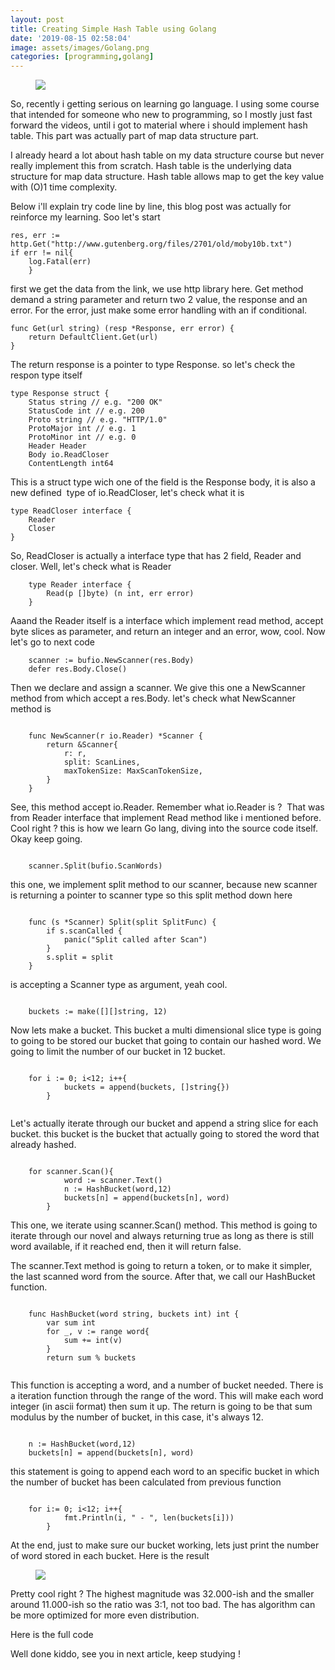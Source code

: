 ```yaml
---
layout: post
title: Creating Simple Hash Table using Golang
date: '2019-08-15 02:58:04'
image: assets/images/Golang.png
categories: [programming,golang]
---
```


<figure class="kg-card kg-image-card kg-card-hascaption"><img src="https://res-5.cloudinary.com/hmfrvrfdc/image/upload/q_auto/v1/ghost-blog-images/315px-Hash_table_3_1_1_0_1_0_0_SP.svg.png" class="kg-image"><figcaption></figcaption></figure><!--kg-card-end: image-->

So, recently i getting serious on learning go language. I using some course that intended for someone who new to programming, so I mostly just fast forward the videos, until i got to material where i should implement hash table. This part was actually part of map data structure part.

I already heard a lot about hash table on my data structure course but never really implement this from scratch. Hash table is the underlying data structure for map data structure. Hash table allows map to get the key value with (O)1 time complexity.

Below i'll explain try code line by line, this blog post was actually for reinforce my learning. Soo let's start

~~~.language-go
res, err := http.Get("http://www.gutenberg.org/files/2701/old/moby10b.txt")
if err != nil{
	log.Fatal(err)
	}
~~~

first we get the data from the link, we use http library here. Get method demand a string parameter and return two 2 value, the response and an error. For the error, just make some error handling with an if conditional.

~~~.language-go
func Get(url string) (resp *Response, err error) {
	return DefaultClient.Get(url)
}
~~~

The return response is a pointer to type Response. so let's check the respon type itself

~~~.language-go
type Response struct {
	Status string // e.g. "200 OK"
	StatusCode int // e.g. 200
	Proto string // e.g. "HTTP/1.0"
	ProtoMajor int // e.g. 1
	ProtoMinor int // e.g. 0
	Header Header
	Body io.ReadCloser
	ContentLength int64
~~~

This is a struct type wich one of the field is the Response body, it is also a new defined &nbsp;type of io.ReadCloser, let's check what it is

~~~.language-go
type ReadCloser interface {
	Reader
	Closer
}
~~~

So, ReadCloser is actually a interface type that has 2 field, Reader and closer. Well, let's check what is Reader

~~~.language-go
    type Reader interface {
    	Read(p []byte) (n int, err error)
    }

~~~

Aaand the Reader itself is a interface which implement read method, accept byte slices as parameter, and return an integer and an error, wow, cool. Now let's go to next code

~~~.language-go
    scanner := bufio.NewScanner(res.Body)
    defer res.Body.Close()

~~~

Then we declare and assign a scanner. We give this one a NewScanner method from which accept a res.Body. let's check what NewScanner method is

~~~.language-go

    func NewScanner(r io.Reader) *Scanner {
    	return &Scanner{
    		r: r,
    		split: ScanLines,
    		maxTokenSize: MaxScanTokenSize,
    	}
    }

~~~

See, this method accept io.Reader. Remember what io.Reader is ? &nbsp;That was from Reader interface that implement Read method like i mentioned before. Cool right ? this is how we learn Go lang, diving into the source code itself. Okay keep going.

~~~.language-go

    scanner.Split(bufio.ScanWords)

~~~

this one, we implement split method to our scanner, because new scanner is returning a pointer to scanner type so this split method down here

~~~.language-go

    func (s *Scanner) Split(split SplitFunc) {
    	if s.scanCalled {
    		panic("Split called after Scan")
    	}
    	s.split = split
    }

~~~

is accepting a Scanner type as argument, yeah cool.

~~~.language-go

    buckets := make([][]string, 12)

~~~

Now lets make a bucket. This bucket a multi dimensional slice type is going to going to be stored our bucket that going to contain our hashed word. We going to limit the number of our bucket in 12 bucket.

~~~.language-go

    for i := 0; i<12; i++{
    		buckets = append(buckets, []string{})
    	}
    

~~~

Let's actually iterate through our bucket and append a string slice for each bucket. this bucket is the bucket that actually going to stored the word that already hashed.

~~~.language-go

    for scanner.Scan(){
    		word := scanner.Text()
    		n := HashBucket(word,12)
    		buckets[n] = append(buckets[n], word)
    	}

~~~

This one, we iterate using scanner.Scan() method. This method is going to iterate through our novel and always returning true as long as there is still word available, if it reached end, then it will return false.

The scanner.Text method is going to return a token, or to make it simpler, the last scanned word from the source. After that, we call our HashBucket function.

~~~.language-go

    func HashBucket(word string, buckets int) int {
    	var sum int
    	for _, v := range word{
    		sum += int(v)
    	}
    	return sum % buckets
    

~~~

This function is accepting a word, and a number of bucket needed. There is a iteration function through the range of the word. This will make each word integer (in ascii format) then sum it up. The return is going to be that sum modulus by the number of bucket, in this case, it's always 12.

~~~.language-go

    n := HashBucket(word,12)
    buckets[n] = append(buckets[n], word)

~~~

this statement is going to append each word to an specific bucket in which the number of bucket has been calculated from previous function

~~~.language-go

    for i:= 0; i<12; i++{
    		fmt.Println(i, " - ", len(buckets[i]))
    	}

~~~

At the end, just to make sure our bucket working, lets just print the number of word stored in each bucket. Here is the result

<!--kg-card-begin: image--><figure class="kg-card kg-image-card"><img src="https://res-2.cloudinary.com/hmfrvrfdc/image/upload/q_auto/v1/ghost-blog-images/go-hash-table.png" class="kg-image"></figure><!--kg-card-end: image-->

Pretty cool right ? The highest magnitude was 32.000-ish and the smaller around 11.000-ish so the ratio was 3:1, not too bad. The has algorithm can be more optimized for more even distribution.

Here is the full code

<!--kg-card-begin: html--><script src="https://gist.github.com/luqmansen/b8337c23184ecc64624764990d4e099e.js"></script><!--kg-card-end: html-->

Well done kiddo, see you in next article, keep studying !

